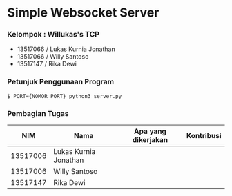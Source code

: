 # Simple Websocket Server


### Kelompok : Willukas's TCP
- 13517066 / Lukas Kurnia Jonathan
- 13517066 / Willy Santoso
- 13517147 / Rika Dewi

### Petunjuk Penggunaan Program
```
$ PORT={NOMOR_PORT} python3 server.py
```

### Pembagian Tugas
  | NIM      | Nama                  | Apa yang dikerjakan | Kontribusi |
  |----------|-----------------------|---------------------|------------|
  | 13517006 | Lukas Kurnia Jonathan |                     |            |
  | 13517006 | Willy Santoso         |                     |            | 
  | 13517147 | Rika Dewi             |                     |            |
